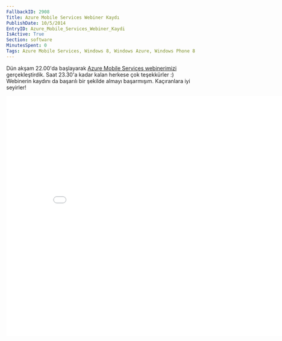```yaml
---
FallbackID: 2908
Title: Azure Mobile Services Webiner Kaydı
PublishDate: 10/5/2014
EntryID: Azure_Mobile_Services_Webiner_Kaydi
IsActive: True
Section: software
MinutesSpent: 0
Tags: Azure Mobile Services, Windows 8, Windows Azure, Windows Phone 8
---
```

Dün akşam 22.00'da başlayarak [Azure Mobile Services
webinerimizi](http://daron.yondem.com/tr/post/Azure_Mobile_Services_Webcast_9_Mayis)
gerçekleştirdik. Saat 23.30'a kadar kalan herkese çok teşekkürler :)
Webinerin kaydını da başarılı bir şekilde almayı başarmışım. Kaçıranlara
iyi seyirler!<iframe width="850" height="638" src="//www.youtube.com/embed/x124FdFn8oQ" frameborder="0" allowfullscreen></iframe>



